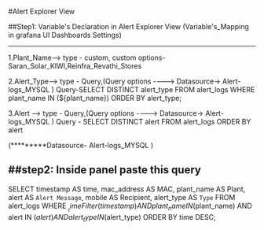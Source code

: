 #Alert Explorer View


##Step1:
Variable's Declaration in Alert Explorer View (Variable's_Mapping in grafana UI Dashboards Settings) 

---------------------------------------------


1.Plant_Name-->  type - custom,
                custom options- Saran_Solar_KIWI,Reinfra_Revathi_Stores


2.Alert_Type--> type - Query,(Query options ----> Datasource-> Alert-logs_MYSQL )
                Query-SELECT DISTINCT alert_type FROM alert_logs WHERE plant_name IN (${plant_name}) ORDER BY alert_type;

3.Alert   -->  type - Query,(Query options ----> Datasource-> Alert-logs_MYSQL )
               Query - SELECT DISTINCT alert FROM alert_logs ORDER BY alert


(*********Datasource- Alert-logs_MYSQL )


##step2: Inside panel paste this query
---------------------------------------------


SELECT
  timestamp AS time,
  mac_address AS MAC,
  plant_name AS Plant,
  alert AS `Alert Message`,
  mobile AS Recipient,
  alert_type AS `Type`
FROM alert_logs
WHERE $__timeFilter(timestamp)
  AND plant_name IN ($plant_name)
  AND alert IN ($alert)
  AND alert_type IN ($alert_type)
ORDER BY time DESC;

